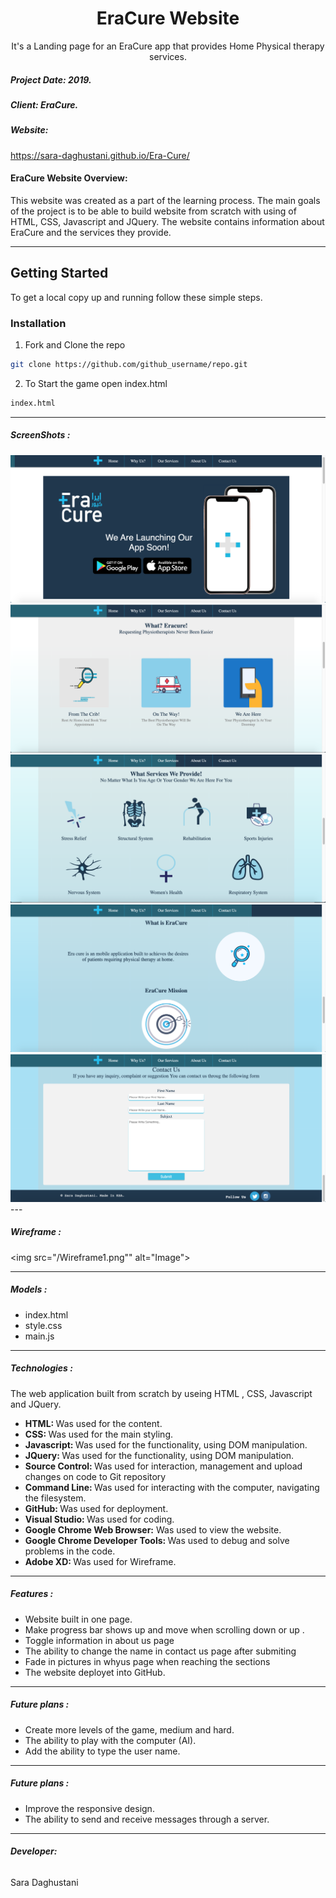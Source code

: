 <h1 align="center">EraCure Website </h1>
<p align="center">It's a Landing page for an EraCure app that provides Home Physical therapy services. </p>

<h5> Project Date:  2019. </h5> 

<h5> Client: EraCure.</h5> 

<h5> Website:</h5> 
<p><a href="https://sara-daghustani.github.io/Era-Cure/" target="_blank">https://sara-daghustani.github.io/Era-Cure/ </a></p>

<h4> EraCure Website Overview: </h4>
<p>This website was created as a part of the learning process. The main goals of the project is to be able to build website from scratch with using of HTML, CSS, Javascript and JQuery.
The website contains information about EraCure and the services they provide.</p>

---

## Getting Started
To get a local copy up and running follow these simple steps.

### Installation
 
1. Fork and Clone the repo
```sh
git clone https://github.com/github_username/repo.git
```
2. To Start the game open index.html

```sh
index.html
```

----

<h5> ScreenShots :</h5>
<img src="/era1.png" alt="Image" >
<img src="/era2.png" alt="Image" >
<img src="/era3.png" alt="Image">
<img src="/era4.png" alt="Image">
<img src="/era5.png" alt="Image">
---
<h5> Wireframe :</h5>

<img src="/Wireframe1.png"" alt="Image">

----
 <h5> Models :</h5>
 <ul>
  <li>index.html</li>
  <li>style.css</li>
  <li>main.js</li>
</ul>

----

 <h5>Technologies :</h5>
 <p>The web application built from scratch by useing HTML , CSS, Javascript and JQuery. </p>
<ul>
  <li><strong> HTML: </strong> Was used for the content.</li>
  <li><strong> CSS: </strong> Was used for the main styling.</li>
  <li><strong> Javascript: </strong> Was used for the functionality, using DOM manipulation.</li>
  <li><strong> JQuery: </strong> Was used for the functionality, using DOM manipulation. </li>
  <li><strong>Source Control: </strong> Was used for interaction, management and upload changes on code to Git repository</li>
  <li><strong>Command Line:  </strong> Was used for interacting with the computer, navigating the filesystem.</li>
  <li><strong>GitHub:  </strong> Was used for deployment.</li>
  <li><strong>Visual Studio: </strong> Was used for coding.</li>
  <li><strong>Google Chrome Web Browser:</strong> Was used to view the website.</li>
  <li><strong>Google Chrome Developer Tools: </strong> Was used to debug and solve problems in the code.</li>
  <li><strong>Adobe XD: </strong> Was used for Wireframe.</li>
</ul> 

----

<h5>Features : </h5>
<ul>
  <li> Website built in one page.</li>
  <li> Make progress bar shows up and move when scrolling down or up .</li>
  <li> Toggle information in about us page</li>
  <li> The ability to change the name in contact us page after submiting</li>
  <li> Fade in pictures in whyus page when reaching the sections </li>
  <li> The website deployet into GitHub.</li>
</ul>

----

<h5>Future plans : </h5>
<ul>
  <li> Create more levels of the game, medium and hard.</li>
  <li> The ability to play with the computer (AI).</li>
  <li> Add the ability to type the user name. </li>
</ul>

----
 
<h5>Future plans : </h5>
<ul>
<li> Improve the responsive design. </li>
<li> The ability to send and receive messages through a server. </li>
</ul>
              
----
<h6><strong> Developer: </strong></h6>
<p>Sara Daghustani</p>
 
